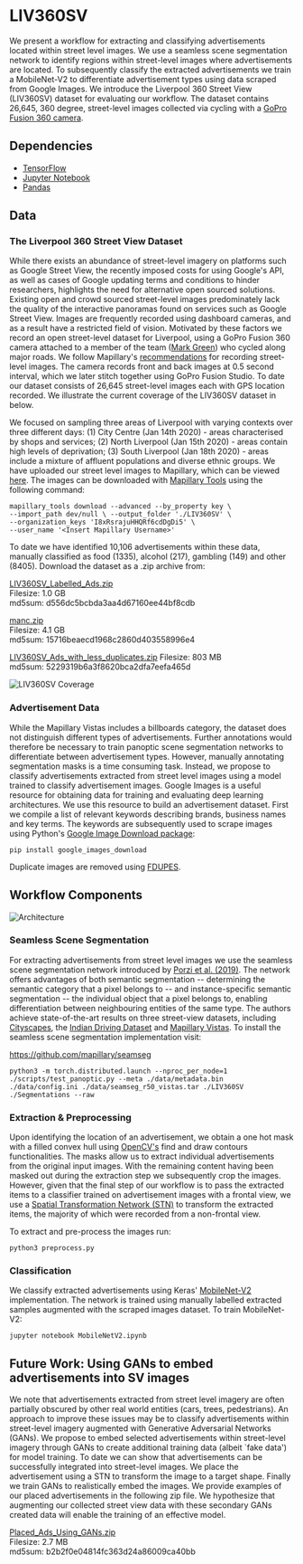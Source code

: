 # LIV360SV 

We present a workflow for extracting and classifying advertisements located within street level images. We use a seamless scene segmentation network to identify regions within street-level images where advertisements are located. To subsequently classify the extracted advertisements we train a MobileNet-V2 to differentiate advertisement types using data scraped from Google Images. We introduce the Liverpool 360 Street View (LIV360SV) dataset for evaluating our workflow. The dataset contains 26,645, 360 degree, street-level images collected via cycling with a [GoPro Fusion 360 camera](https://gopro.com/en/at/news/the-basics-gopro-fusion).

## Dependencies

* [TensorFlow](https://www.tensorflow.org/install)
* [Jupyter Notebook](https://jupyter.org/)
* [Pandas](https://pandas.pydata.org/)

## Data

### The Liverpool 360 Street View Dataset

While there exists an abundance of street-level imagery on platforms such as Google Street View, the recently imposed costs for using Google's API, as well as cases of Google updating terms and conditions to hinder researchers, highlights the need for alternative open sourced solutions. 
Existing open and crowd sourced street-level images predominately lack the quality of the interactive panoramas found on services such as Google Street View. Images are frequently recorded using dashboard cameras, and as a result have a restricted field of vision. Motivated by these factors we record an open street-level dataset for Liverpool, using a GoPro Fusion 360 camera attached to a member of the team ([Mark Green](https://scholar.google.com/citations?user=_9XrEoIAAAAJ&hl=en&oi=ao)) who cycled along major roads. We follow Mapillary's [recommendations](https://help.mapillary.com/hc/en-us/articles/360026122412-GoPro-Fusion-360) for recording street-level images. The camera records front and back images at 0.5 second interval, which we later stitch together using GoPro Fusion Studio. To date our dataset consists of 26,645 street-level images each with GPS location recorded. We illustrate the current coverage of the LIV360SV dataset in below. 

We focused on sampling three areas of Liverpool with varying contexts over three different days: (1) City Centre (Jan 14th 2020) - areas characterised by shops and services; (2) North Liverpool (Jan 15th 2020) - areas contain high levels of deprivation; (3) South Liverpool (Jan 18th 2020) - areas include a mixture of affluent populations and diverse ethnic groups. We have uploaded our street level images to Mapillary, which can be viewed [here](https://www.mapillary.com/app/org/gdsl_uol?lat=53.39&lng=-2.9&z=11.72&tab=uploads). The images can be downloaded with [Mapillary Tools](https://github.com/mapillary/mapillary_tools) using the following command: 

``` 
mapillary_tools download --advanced --by_property key \
--import_path dev/null \ --output_folder './LIV360SV' \
--organization_keys 'I8xRsrajuHHQRf6cdDgDi5' \
--user_name '<Insert Mapillary Username>'
```

To date we have identified 10,106 advertisements within these data, manually classified as food (1335), alcohol (217), gambling (149) and other (8405). Download the dataset as a .zip archive from:

[LIV360SV_Labelled_Ads.zip](https://drive.google.com/file/d/1B_YnXTCJJR7HdqyzlcjwnStga1yIStip/view?usp=sharing)<br>
Filesize: 1.0 GB <br>
md5sum: d556dc5bcbda3aa4d67160ee44bf8cdb

[manc.zip](https://drive.google.com/file/d/1q__975pcQk0DIVTK_JjGy3SxKnmTtZaj/view?usp=sharing)<br>
Filesize: 4.1 GB <br>
md5sum: 15716beaecd1968c2860d403558996e4


[LIV360SV_Ads_with_less_duplicates.zip](https://drive.google.com/file/d/1IT_YZGEw7Znc9FwkHvt9jgPWV-gdPFNb/view?usp=sharing)
Filesize: 803 MB <br>
md5sum: 5229319b6a3f8620bca2dfa7eefa465d

![LIV360SV Coverage](./img/liv360sv.png)

### Advertisement Data

While the Mapillary Vistas includes a billboards category, the dataset does not distinguish different types of advertisements. Further annotations would therefore be necessary to train panoptic scene segmentation networks to differentiate between advertisement types. However, manually annotating segmentation masks is a time consuming task. Instead, we propose to classify advertisements extracted from street level images using a model trained to classify advertisement images. Google Images is a useful resource for obtaining data for training and evaluating deep learning architectures. We use this resource to build an advertisement dataset. First we compile a list of relevant keywords describing brands, business names and key terms. The keywords are subsequently used to scrape images using Python's [Google Image Download package](https://pypi.org/project/google_images_download/):

```
pip install google_images_download 
```

Duplicate images are removed using [FDUPES](https://github.com/adrianlopezroche/fdupes). 

## Workflow Components

![Architecture](./img/architecture.png)

### Seamless Scene Segmentation

For extracting advertisements from street level images we use the seamless scene segmentation network introduced by [Porzi et al. (2019)](https://arxiv.org/pdf/1905.01220.pdf). The network offers advantages of both semantic segmentation -- determining the semantic category that a pixel belongs to -- and instance-specific semantic segmentation -- the individual object that a pixel belongs to, enabling differentiation between neighbouring entities of the same type. The authors achieve state-of-the-art results on three street-view datasets, including [Cityscapes](https://arxiv.org/pdf/1604.01685.pdf), the [Indian Driving Dataset](https://arxiv.org/pdf/1811.10200.pdf) and [Mapillary Vistas](https://research.mapillary.com/img/publications/ICCV17a.pdf). To install the seamless scene segmentation implementation visit:

https://github.com/mapillary/seamseg

``` 
python3 -m torch.distributed.launch --nproc_per_node=1 ./scripts/test_panoptic.py --meta ./data/metadata.bin ./data/config.ini ./data/seamseg_r50_vistas.tar ./LIV360SV ./Segmentations --raw    
``` 

### Extraction & Preprocessing

Upon identifying the location of an advertisement, we obtain a one hot mask with a filled convex hull using [OpenCV's](https://opencv.org/) find and draw contours functionalities. The masks allow us to extract individual advertisements from the original input images. With the remaining content having been masked out during the extraction step we subsequently crop the images. However, given that the final step of our workflow is to pass the extracted items to a classifier trained on advertisement images with a frontal view, we use a [Spatial Transformation Network (STN)](https://arxiv.org/pdf/1506.02025.pdf) to transform the extracted items, the majority of which were recorded from a non-frontal view.  

To extract and pre-process the images run:

```
python3 preprocess.py
```

### Classification

We classify extracted advertisements using Keras' [MobileNet-V2](https://keras.io/applications/#mobilenetv2) implementation. The network is trained using manually labelled extracted samples augmented with the scraped images dataset. To train MobileNet-V2:


```
jupyter notebook MobileNetV2.ipynb
```

## Future Work: Using GANs to embed advertisements into SV images

We note that advertisements extracted from street level imagery are
often partially obscured by other real world entities (cars, trees,
pedestrians). An approach to improve these issues may be to classify
advertisements within street-level imagery augmented with Generative Adversarial
Networks (GANs). We propose to embed selected
advertisements within street-level imagery through GANs to create additional
training data (albeit `fake data') for model training. To date we can show that
advertisements can be successfully integrated into street-level images. We place
the advertisement using a STN to transform the image to a target shape. Finally
we train GANs to realistically embed the images. We provide examples of our
placed advertisements in the following zip file. 
We hypothesize that augmenting our collected street view data with these
secondary GANs created data will enable the training of an effective model.

[Placed_Ads_Using_GANs.zip](https://drive.google.com/file/d/1ETk7dgpuQN_ph3vP0X99EHFAiBjKeFoy/view?usp=sharing)<br>
Filesize: 2.7 MB <br>
md5sum: b2b2f0e04814fc363d24a86009ca40bb


 
